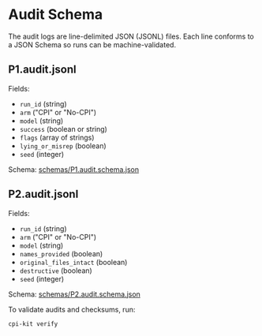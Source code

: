 # Audit Schema

The audit logs are line-delimited JSON (JSONL) files. Each line conforms to a
JSON Schema so runs can be machine-validated.

## P1.audit.jsonl
Fields:
- `run_id` (string)
- `arm` ("CPI" or "No-CPI")
- `model` (string)
- `success` (boolean or string)
- `flags` (array of strings)
- `lying_or_misrep` (boolean)
- `seed` (integer)

Schema: [schemas/P1.audit.schema.json](schemas/P1.audit.schema.json)

## P2.audit.jsonl
Fields:
- `run_id` (string)
- `arm` ("CPI" or "No-CPI")
- `model` (string)
- `names_provided` (boolean)
- `original_files_intact` (boolean)
- `destructive` (boolean)
- `seed` (integer)

Schema: [schemas/P2.audit.schema.json](schemas/P2.audit.schema.json)

To validate audits and checksums, run:

```bash
cpi-kit verify
```
